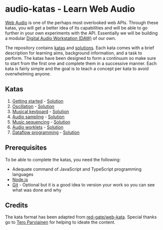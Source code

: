 # audio-katas - Learn Web Audio

[Web Audio](https://developer.mozilla.org/en-US/docs/Web/API/Web_Audio_API) is one of the perhaps most overlooked web APIs. Through these katas, you will get a better idea of its capabilities and will be able to go further in your own experiments with the API. Essentially we will be building a modular [Digital Audio Workstation (DAW)](https://en.wikipedia.org/wiki/Digital_audio_workstation) of our own.

The repository contains [katas](katas/) and [solutions](solutions/). Each kata comes with a brief description for learning aims, background information, and a task to perform. The katas have been designed to form a continuum so make sure to start from the first one and complete them in a successive manner. Each kata is fairly simple and the goal is to teach a concept per kata to avoid overwhelming anyone.

## Katas

1. [Getting started](katas/kata-01.md) - [Solution](solutions/kata-01)
2. [Oscillation](katas/kata-02.md) - [Solution](solutions/kata-02)
3. [Musical keyboard](katas/kata-03.md) - [Solution](solutions/kata-03)
4. [Audio sampling](katas/kata-04.md) - [Solution](solutions/kata-04)
5. [Music sequencing](katas/kata-05.md) - [Solution](solutions/kata-05)
6. [Audio worklets](katas/kata-06.md) - [Solution](solutions/kata-06)
7. [Dataflow programming](katas/kata-07.md) - [Solution](solutions/kata-07)

## Prerequisites

To be able to complete the katas, you need the following:

* Adequate command of JavaScript and TypeScript programming languages
* [Node.js](https://nodejs.org/en/)
* [Git](https://git-scm.com/) - Optional but it is a good idea to version your work so you can see what was done and why

## Credits

The kata format has been adapted from [red-gate/web-kata](https://github.com/red-gate/web-kata). Special thanks go to [Tero Parviainen](https://github.com/teropa) for helping to ideate the content.
